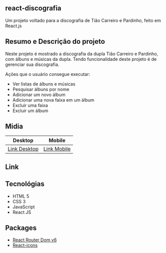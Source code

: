 ## react-discografia
  
  Um projeto voltado para a discografia de Tião Carreiro e Pardinho, feito em React.js

## Resumo e Descrição do projeto
  
  Neste projeto é mostrado a discografia da dupla Tião Carreiro e Pardinho, com álbuns e músicas da dupla. Tendo funcionalidade deste projeto é de gerenciar sua discografia.
  
  Ações que o usuário consegue executar:
  - Ver listas de álbuns e músicas
  - Pesquisar álbuns por nome
  - Adicionar um novo álbum
  - Adicionar uma nova faixa em um álbum
  - Excluir uma faixa
  - Excluir um álbum
  
## Midia
  Desktop | Mobile
  :---: | :---:
  [Link Desktop](https://github.com/GabrielLaminas/react-discografia/blob/32ba2c810eda7439eb3459584b3c9ebd84b12a8d/public/React%20Discografia%20Desktop.mp4) | [Link Mobile](https://github.com/GabrielLaminas/react-discografia/blob/32ba2c810eda7439eb3459584b3c9ebd84b12a8d/public/React%20Discografia%20Mobile.mp4)
  
## Link

  []()

## Tecnológias
  
  - HTML 5
  - CSS 3
  - JavaScript
  - React JS

## Packages 
  - [React Router Dom v6](https://reactrouter.com/)
  - [React-icons](https://react-icons.github.io/react-icons)
